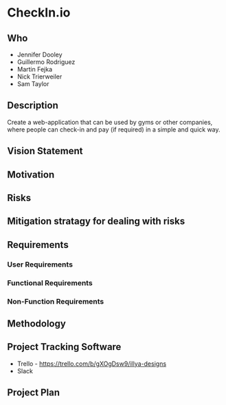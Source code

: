 # CheckIn.io
## Who
+ Jennifer Dooley
+ Guillermo Rodriguez
+ Martin Fejka
+ Nick Trierweiler
+ Sam Taylor

## Description
Create a web-application that can be used by gyms or other companies, where people can check-in and pay (if required) in a simple and quick way.
## Vision Statement
## Motivation
## Risks
## Mitigation stratagy for dealing with risks
## Requirements
### User Requirements
### Functional Requirements
### Non-Function Requirements
## Methodology
## Project Tracking Software
+ Trello - https://trello.com/b/gXOgDsw9/illya-designs
+ Slack

## Project Plan